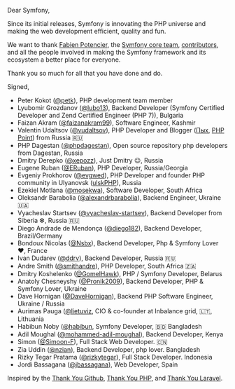 Dear Symfony,

Since its initial releases, Symfony is innovating the PHP universe and making
the web development efficient, quality and fun.

We want to thank [Fabien Potencier](https://github.com/fabpot), the
[Symfony core team](https://symfony.com/doc/current/contributing/code/core_team.html),
[contributors](https://symfony.com/contributors), and all the people involved in
making the Symfony framework and its ecosystem a better place for everyone.

Thank you so much for all that you have done and do.

Signed,

* Peter Kokot ([@petk](https://github.com/petk)), PHP development team member
* Lyubomir Grozdanov ([@lubo13](https://github.com/lubo13)), Backend Developer (Symfony Certified Developer and Zend Certified Engineer (PHP 7)), Bulgaria
* Faizan Akram ([@faizanakram99](https://github.com/faizanakram99)), Software Engineer, Kashmir
* Valentin Udaltsov ([@vudaltsov](https://github.com/vudaltsov)), PHP Developer and Blogger ([Пых](https://t.me/phpyh), [PHP Point](https://youtube.com/PHPPoint)) from Russia 🇷🇺
* PHP Dagestan ([@phpdagestan](https://github.com/phpdagestan)), Open source repository php developers from Dagestan, Russia
* Dmitry Derepko ([@xepozz](https://github.com/xepozz)), Just Dmitry 😉, Russia
* Eugene Ruban ([@ERuban](https://github.com/ERuban)), PHP Developer, Russia/Georgia
* Evgeniy Prokhorov ([@evgwed](https://github.com/evgwed)), PHP Developer and founder PHP community in Ulyanovsk ([ulskPHP](https://t.me/ulskPHP)), Russia
* Ezekiel Motlana ([@mosekwa](https://github.com/mosekwa)), Software Developer, South Africa
* Oleksandr Barabolia ([@alexandrbarabolia](https://github.com/alexandrbarabolia)), Backend Engineer, Ukraine 🇺🇦
* Vyacheslav Startsev ([@vyacheslav-startsev](https://github.com/vyacheslav-startsev)), Backend Developer from Siberia ❆, Russia 🇷🇺
* Diego Andrade de Mendonça ([@diego182](https://github.com/diego182)), Backend Developer, Brazil/Germany
* Bondoux Nicolas ([@Nsbx](https://github.com/Nsbx)), Backend Developer, Php & Symfony Lover ❤, France
* Ivan Dudarev ([@ddrv](https://github.com/ddrv)), Backend Developer, Russia 🇷🇺
* Andre Smith ([@smithandre](https://github.com/smithandre)), PHP Developer, South Africa 🇿🇦
* Dmitry Koshelenko ([@GomelHawk](https://github.com/GomelHawk)), PHP / Symfony Developer, Belarus
* Anatoly Chesneyshy ([@Pronik2009](https://github.com/Pronik2009)), Backend Developer, PHP & Symfony Lover, Ukraine
* Dave Hornigan ([@DaveHornigan](https://github.com/DaveHornigan)), Backend PHP Software Engineer, Ukraine / Russia
* Aurimas Pauga ([@lietuviz](https://github.com/lietuviz/), CIO & co-founder at Inbalance grid, 🇱🇹, Lithuania
* Habibun Noby ([@habibun](https://github.com/habibun), Symfony Developer, 🇧🇩 Bangladesh
* Adil Moughal ([@mohammed-adil-moughal](https://mohammed-adil-moughal)), Backend Developer, Kenya
* Simon ([@Simoon-F](https://github.com/Simoon-F)), Full Stack Web Developer. 🇨🇳
* Zia Uddin ([@nzian](https://github.com/nzian)), Backend Developer, php lover. Bangladesh
* Rizky Tegar Pratama ([@rizkytegar](https://github.com/rizkytegar)), Full Stack Developer. Indonesia
* Jordi Bassagana ([@jbassagana](https://github.com/jbassagana)), Web Developer, Spain

Inspired by the
[Thank You Github](https://github.com/thank-you-github/thank-you-github),
[Thank You PHP](https://github.com/thank-you-php/thank-you-php), and
[Thank You Laravel](https://github.com/thank-you-laravel/thank-you-laravel).
